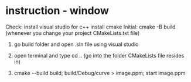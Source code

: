 # instruction - window  
Check:
  install visual studio for c++ 
  install cmake 
Initial:
 cmake -B build  (whenever you change your project CMakeLists.txt file)

1. go build folder and open .sln file using visual studio
  
3. open terminal and type cd .. (go into the folder CMakeLists file resides in)

4. cmake --build build; build/Debug/curve > image.ppm; start image.ppm
